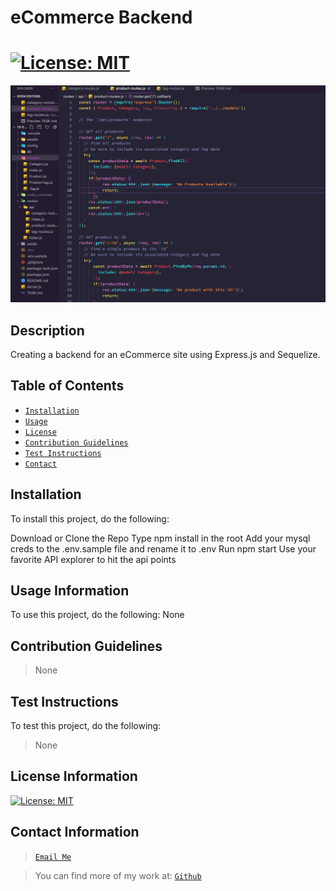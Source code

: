 

# eCommerce Backend


[![License: MIT](https://img.shields.io/badge/License-MIT-yellow.svg)](https://opensource.org/licenses/MIT)
========================


![Screenshot or Gif of the app.](./assets/screenshot.png)




## Description
Creating a backend for an eCommerce site using Express.js and Sequelize.





## Table of Contents
* [`Installation`](#Installation)
* [`Usage`](#Usage-Information)
* [`License`](#License)
* [`Contribution Guidelines`](#Contribution-Guidelines)
* [`Test Instructions`](#Test-Instructions)
* [`Contact`](#Contact-Information)




## Installation
To install this project, do the following:

Download or Clone the Repo
Type npm install in the root
Add your mysql creds to the .env.sample file and rename it to .env
Run npm start
Use your favorite API explorer to hit the api points





## Usage Information
To use this project, do the following:
None


## Contribution Guidelines
> None


## Test Instructions
To test this project, do the following:
> None


## License Information
[![License: MIT](https://img.shields.io/badge/License-MIT-yellow.svg)](https://opensource.org/licenses/MIT)




## Contact Information
> [`Email Me`](olsenj.andrew@gmail.com)


> You can find more of my work at:
> [`Github`](https://github.com/drewole)

